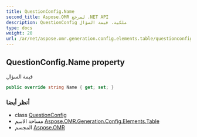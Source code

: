 ```yaml
---
title: QuestionConfig.Name
second_title: Aspose.OMR لمرجع .NET API
description: QuestionConfig ملكية. قيمة السؤال
type: docs
weight: 20
url: /ar/net/aspose.omr.generation.config.elements.table/questionconfig/name/
---
```

## QuestionConfig.Name property

قيمة السؤال

```csharp
public override string Name { get; set; }
```

### أنظر أيضا

* class [QuestionConfig](../)
* مساحة الاسم [Aspose.OMR.Generation.Config.Elements.Table](../../questionconfig/)
* المجسم [Aspose.OMR](../../../)


